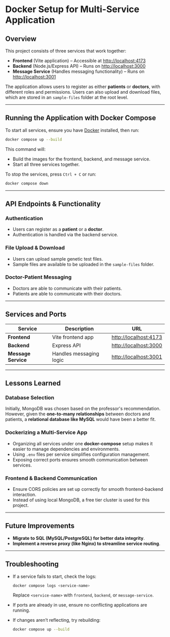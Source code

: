 # Docker Setup for Multi-Service Application

## Overview
This project consists of three services that work together:
- **Frontend** (Vite application) – Accessible at [http://localhost:4173](http://localhost:4173)
- **Backend** (Node.js/Express API) – Runs on [http://localhost:3000](http://localhost:3000)
- **Message Service** (Handles messaging functionality) – Runs on [http://localhost:3001](http://localhost:3001)

The application allows users to register as either **patients** or **doctors**, with different roles and permissions. Users can also upload and download files, which are stored in an `sample-files` folder at the root level.

---

## Running the Application with Docker Compose
To start all services, ensure you have [Docker](https://www.docker.com/) installed, then run:

```sh
docker compose up --build
```

This command will:
- Build the images for the frontend, backend, and message service.
- Start all three services together.

To stop the services, press `Ctrl + C` or run:

```sh
docker compose down
```

---

## API Endpoints & Functionality
### Authentication
- Users can register as a **patient** or a **doctor**.
- Authentication is handled via the backend service.

### File Upload & Download
- Users can upload sample genetic test files.
- Sample files are available to be uploaded in the `sample-files` folder.

### Doctor-Patient Messaging
- Doctors are able to communicate with their patients.
- Patients are able to communicate with their doctors.

---

## Services and Ports
| Service          | Description                          | URL                       |
|-----------------|----------------------------------|---------------------------|
| **Frontend**    | Vite frontend app                 | [http://localhost:4173](http://localhost:4173) |
| **Backend**     | Express API                        | [http://localhost:3000](http://localhost:3000) |
| **Message Service** | Handles messaging logic           | [http://localhost:3001](http://localhost:3001) |

---

## Lessons Learned
### Database Selection
Initially, MongoDB was chosen based on the professor's recommendation. However, given the **one-to-many relationships** between doctors and patients, a **relational database like MySQL** would have been a better fit.

### Dockerizing a Multi-Service App
- Organizing all services under one **docker-compose** setup makes it easier to manage dependencies and environments.
- Using `.env` files per service simplifies configuration management.
- Exposing correct ports ensures smooth communication between services.

### Frontend & Backend Communication
- Ensure CORS policies are set up correctly for smooth frontend-backend interaction.
- Instead of using local MongoDB, a free tier cluster is used for this project.

---

## Future Improvements
- **Migrate to SQL (MySQL/PostgreSQL) for better data integrity**.
- **Implement a reverse proxy (like Nginx) to streamline service routing**.

---

## Troubleshooting
- If a service fails to start, check the logs:
  ```sh
  docker compose logs <service-name>
  ```
  Replace `<service-name>` with `frontend`, `backend`, or `message-service`.

- If ports are already in use, ensure no conflicting applications are running.
- If changes aren’t reflecting, try rebuilding:
  ```sh
  docker compose up --build
  ```


